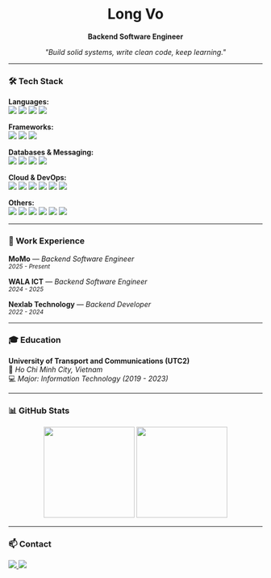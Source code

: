 <h1 align="center">Long Vo</h1>
<p align="center">
  <strong>Backend Software Engineer</strong>  
</p>

<p align="center">
  <em>"Build solid systems, write clean code, keep learning."</em>
</p>

---

### 🛠 Tech Stack

**Languages:**  
<img src="https://img.shields.io/badge/TypeScript-3178C6?style=flat&logo=typescript&logoColor=white"/>
<img src="https://img.shields.io/badge/JavaScript-F7DF1E?style=flat&logo=javascript&logoColor=black"/>
<img src="https://img.shields.io/badge/Java-ED8B00?style=flat&logo=java&logoColor=white"/>
<img src="https://img.shields.io/badge/SQL-003B57?style=flat&logo=postgresql&logoColor=white"/>

**Frameworks:**  
<img src="https://img.shields.io/badge/NestJS-E0234E?style=flat&logo=nestjs&logoColor=white"/>
<img src="https://img.shields.io/badge/Express-000000?style=flat&logo=express&logoColor=white"/>
<img src="https://img.shields.io/badge/Spring%20Boot-6DB33F?style=flat&logo=springboot&logoColor=white"/>

**Databases & Messaging:**  
<img src="https://img.shields.io/badge/PostgreSQL-4169E1?style=flat&logo=postgresql&logoColor=white"/>
<img src="https://img.shields.io/badge/MongoDB-47A248?style=flat&logo=mongodb&logoColor=white"/>
<img src="https://img.shields.io/badge/Redis-DC382D?style=flat&logo=redis&logoColor=white"/>
<img src="https://img.shields.io/badge/MQTT-FF8200?style=flat&logo=apachekafka&logoColor=white"/>

**Cloud & DevOps:**  
<img src="https://img.shields.io/badge/AWS-232F3E?style=flat&logo=amazonaws&logoColor=white"/>
<img src="https://img.shields.io/badge/GCP-4285F4?style=flat&logo=googlecloud&logoColor=white"/>
<img src="https://img.shields.io/badge/Firebase-FFCA28?style=flat&logo=firebase&logoColor=black"/>
<img src="https://img.shields.io/badge/Docker-2496ED?style=flat&logo=docker&logoColor=white"/>
<img src="https://img.shields.io/badge/GitHub%20Actions-2088FF?style=flat&logo=githubactions&logoColor=white"/>
<img src="https://img.shields.io/badge/GitLab%20CI-FCA121?style=flat&logo=gitlab&logoColor=white"/>

**Others:**  
<img src="https://img.shields.io/badge/GraphQL-E10098?style=flat&logo=graphql&logoColor=white"/>
<img src="https://img.shields.io/badge/Hasura-1EB4D4?style=flat&logo=hasura&logoColor=white"/>
<img src="https://img.shields.io/badge/SSE-000000?style=flat&logo=signal&logoColor=white"/>
<img src="https://img.shields.io/badge/Webhook-25A4E3?style=flat&logo=webhooks&logoColor=white"/>
<img src="https://img.shields.io/badge/Redis%20Streams-DC382D?style=flat&logo=redis&logoColor=white"/>
<img src="https://img.shields.io/badge/WebSockets-010101?style=flat&logo=socket.io&logoColor=white"/>

---

### 💼 Work Experience

**MoMo** — *Backend Software Engineer*  
<sub><em>2025 - Present</em></sub>

**WALA ICT** — *Backend Software Engineer*  
<sub><em>2024 - 2025</em></sub>

**Nexlab Technology** — *Backend Developer*  
<sub><em>2022 - 2024</em></sub>

---

### 🎓 Education

**University of Transport and Communications (UTC2)**  
📍 *Ho Chi Minh City, Vietnam*  
💻 *Major: Information Technology (2019 - 2023)*

---

### 📊 GitHub Stats

<div align="center">
  <img src="https://github-readme-stats.vercel.app/api?username=vodoanhoanglong&show_icons=true&theme=tokyonight&hide_border=true&count_private=true" height="180px"/>
  <img src="https://github-readme-stats.vercel.app/api/top-langs/?username=vodoanhoanglong&layout=compact&theme=tokyonight&hide_border=true" height="180px"/>
</div>

---

### 📫 Contact

<a href="mailto:long.vo.tech@gmail.com" target="_blank">
  <img src="https://img.shields.io/badge/-long.vo.tech@gmail.com-D14836?style=flat&logo=gmail&logoColor=white"/>
</a>
<a href="https://www.linkedin.com/in/vodoanhoanglong" target="_blank">
  <img src="https://img.shields.io/badge/-LinkedIn_Profile-0A66C2?style=flat&logo=linkedin&logoColor=white"/>
</a>

